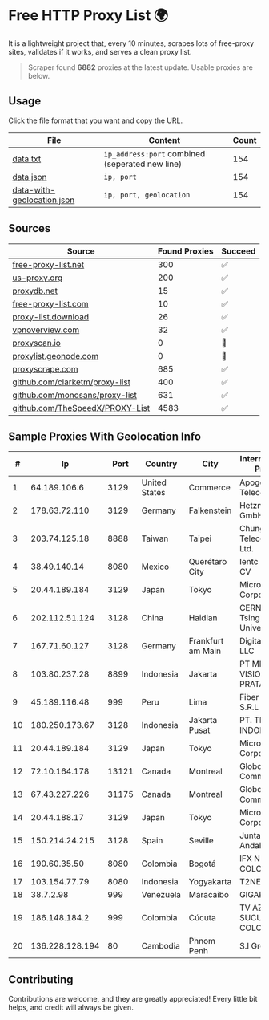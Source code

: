 
# Free HTTP Proxy List 🌍

It is a lightweight project that, every 10 minutes, scrapes lots of free-proxy sites, validates if it works, and serves a clean proxy list.


> Scraper found **6882** proxies at the latest update. Usable proxies are below.

## Usage

Click the file format that you want and copy the URL.


|File|Content|Count|
|----|-------|-----|
|[data.txt](https://raw.githubusercontent.com/themiralay/Proxy-List-World/master/data.txt)|`ip_address:port` combined (seperated new line)|154|
|[data.json](https://raw.githubusercontent.com/themiralay/Proxy-List-World/master/data.json)|`ip, port`|154|
|[data-with-geolocation.json](https://raw.githubusercontent.com/themiralay/Proxy-List-World/master/data-with-geolocation.json)|`ip, port, geolocation`|154|

## Sources

|Source|Found Proxies|Succeed|
|------|-------------|-------|
|[free-proxy-list.net](https://free-proxy-list.net)|300|✅|
|[us-proxy.org](https://www.us-proxy.org)|200|✅|
|[proxydb.net](http://proxydb.net)|15|✅|
|[free-proxy-list.com](https://free-proxy-list.com/?page=&port=&type%5B%5D=http&type%5B%5D=https&up_time=0&search=Search)|10|✅|
|[proxy-list.download](https://www.proxy-list.download/HTTP)|26|✅|
|[vpnoverview.com](https://vpnoverview.com/privacy/anonymous-browsing/free-proxy-servers)|32|✅|
|[proxyscan.io](https://www.proxyscan.io)|0|🚫|
|[proxylist.geonode.com](https://proxylist.geonode.com/api/proxy-list?limit=300&page=1&sort_by=lastChecked&sort_type=desc&protocols=http,https)|0|🚫|
|[proxyscrape.com](https://api.proxyscrape.com/v2/?request=displayproxies&protocol=http&timeout=10000&country=all&ssl=all&anonymity=all)|685|✅|
|[github.com/clarketm/proxy-list](https://raw.githubusercontent.com/clarketm/proxy-list/master/proxy-list-raw.txt)|400|✅|
|[github.com/monosans/proxy-list](https://raw.githubusercontent.com/monosans/proxy-list/main/proxies/http.txt)|631|✅|
|[github.com/TheSpeedX/PROXY-List](https://raw.githubusercontent.com/TheSpeedX/PROXY-List/master/http.txt)|4583|✅|


## Sample Proxies With Geolocation Info

|#|Ip|Port|Country|City|Internet Service Provider|
|-|--|----|-------|----|-------------------------|
|1|64.189.106.6|3129|United States|Commerce|Apogee Telecom Inc.|
|2|178.63.72.110|3129|Germany|Falkenstein|Hetzner Online GmbH|
|3|203.74.125.18|8888|Taiwan|Taipei|Chunghwa Telecom Co., Ltd.|
|4|38.49.140.14|8080|Mexico|Querétaro City|Ientc S De RL De CV|
|5|20.44.189.184|3129|Japan|Tokyo|Microsoft Corporation|
|6|202.112.51.124|3128|China|Haidian|CERNET2 IX at Tsinghua University|
|7|167.71.60.127|3128|Germany|Frankfurt am Main|DigitalOcean, LLC|
|8|103.80.237.28|8899|Indonesia|Jakarta|PT MITRA VISIONER PRATAMA|
|9|45.189.116.48|999|Peru|Lima|Fiber Digital S.R.L|
|10|180.250.173.67|3128|Indonesia|Jakarta Pusat|PT. TELKOM INDONESIA|
|11|20.44.189.184|3129|Japan|Tokyo|Microsoft Corporation|
|12|72.10.164.178|13121|Canada|Montreal|GloboTech Communications|
|13|67.43.227.226|31175|Canada|Montreal|GloboTech Communications|
|14|20.44.188.17|3129|Japan|Tokyo|Microsoft Corporation|
|15|150.214.24.215|3128|Spain|Seville|Junta de Andalucia|
|16|190.60.35.50|8080|Colombia|Bogotá|IFX NETWORKS COLOMBIA|
|17|103.154.77.79|8080|Indonesia|Yogyakarta|T2NET|
|18|38.7.2.98|999|Venezuela|Maracaibo|GIGAPOP, C.A.|
|19|186.148.184.2|999|Colombia|Cúcuta|TV AZTECA SUCURSAL COLOMBIA|
|20|136.228.128.194|80|Cambodia|Phnom Penh|S.I Group|



## Contributing

Contributions are welcome, and they are greatly appreciated! Every
little bit helps, and credit will always be given.


